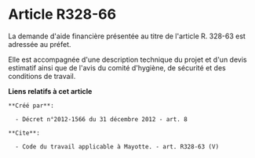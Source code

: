 # Article R328-66

La demande d'aide financière présentée au titre de l'article R. 328-63 est adressée au préfet. 

Elle est accompagnée d'une description technique du projet et d'un devis estimatif ainsi que de l'avis du comité d'hygiène,
de sécurité et des conditions de travail.

**Liens relatifs à cet article**

	**Créé par**:

	  - Décret n°2012-1566 du 31 décembre 2012 - art. 8

	**Cite**:

	  - Code du travail applicable à Mayotte. - art. R328-63 (V)
